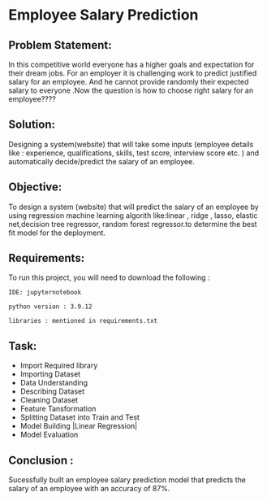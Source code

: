 
# Employee Salary Prediction





## Problem Statement:
In this competitive world everyone has a higher goals and expectation for their dream jobs. For an employer it is challenging work to predict justified salary for an employee. And he cannot provide randomly their expected salary to everyone .Now the question is how to choose right salary for an employee???? 
## Solution:
Designing a system(website) that will take some inputs (employee details like : experience, qualifications,  skills, test score, interview score etc. ) and automatically decide/predict the salary of an employee.
## Objective:
To design a system (website) that will predict the salary of an employee by using  regression machine learning algorith like:linear , ridge , lasso, elastic net,decision tree regressor, random forest regressor.to determine the best fit model for the deployment.

## Requirements:

To run this project, you will need to download the following :

`IDE: jupyternotebook`

`python version : 3.9.12`

`libraries : mentioned in requirements.txt`


## Task:
- Import Required library
- Importing Dataset
- Data Understanding
- Describing Dataset
- Cleaning Dataset
- Feature Tansformation
- Splitting Dataset into Train and Test
- Model Building |Linear Regression| 
- Model Evaluation
## Conclusion :
Sucessfully built an employee salary prediction model that predicts the salary of an employee with an accuracy of 87%.